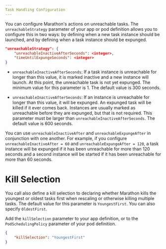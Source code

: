 ```yaml
---
Task Handling Configuration
---
```


You can configure Marathon's actions on unreachable tasks. The `unreachableStrategy` parameter of your app or pod definition allows you to configure this in two ways: by defining when a new task instance should be launched, and by defining when a task instance should be expunged.

```json
"unreachableStrategy": {
	"unreachableInactiveAfterSeconds": <integer>,
	"timeUntilExpungeSeconds": <integer>
}
```

- `unreachableInactiveAfterSeconds`: If a task instance is unreachable for longer than this value, it is marked inactive and a new instance will launch. At this point, the unreachable task is not yet expunged. The minimum value for this parameter is 1. The default value is 300 seconds.

- `unreachableInactiveAfterSeconds`: If an instance is unreachable for longer than this value, it will be expunged. An expunged task will be killed if it ever comes back. Instances are usually marked as unreachable before they are expunged, but that is not required. This parameter must be larger than `unreachableInactiveAfterSeconds`. The default value is 600 seconds.

You can use `unreachableInactiveAfter` and `unreachableExpungeAfter` in conjunction with one another. For example, if you configure `unreachableInactiveAfter = 60` and `unreachableExpungeAfter = 120`, a task instance will be expunged if it has been unreachable for more than 120 seconds and a second instance will be started if it has been unreachable for more than 60 seconds.

# Kill Selection
You call also define a kill selection to declaring whether Marathon kills the youngest or oldest tasks first when rescaling or otherwise killing multiple tasks. The default value for this parameter is `YoungestFirst`. You can also specify `OldestFirst`.

Add the `killSelection` parameter to your app definition, or to the `PodSchedulingPolicy` parameter of your pod definition.

```json
{
    "killSelection": "YoungestFirst"
}
```